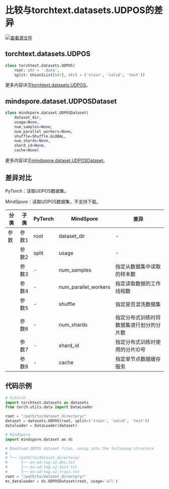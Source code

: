 # 比较与torchtext.datasets.UDPOS的差异

[![查看源文件](https://mindspore-website.obs.cn-north-4.myhuaweicloud.com/website-images/r2.4.0/resource/_static/logo_source.svg)](https://gitee.com/mindspore/docs/blob/r2.4.0/docs/mindspore/source_zh_cn/note/api_mapping/pytorch_diff/UDPOS.md)

## torchtext.datasets.UDPOS

```python
class torchtext.datasets.UDPOS(
    root: str = '.data',
    split: Union[List[str], str] = ('train', 'valid', 'test'))
```

更多内容详见[torchtext.datasets.UDPOS](https://pytorch.org/text/0.9.0/datasets.html#udpos)。

## mindspore.dataset.UDPOSDataset

```python
class mindspore.dataset.UDPOSDataset(
    dataset_dir,
    usage=None,
    num_samples=None,
    num_parallel_workers=None,
    shuffle=Shuffle.GLOBAL,
    num_shards=None,
    shard_id=None,
    cache=None)
```

更多内容详见[mindspore.dataset.UDPOSDataset](https://mindspore.cn/docs/zh-CN/r2.4.0/api_python/dataset/mindspore.dataset.UDPOSDataset.html#mindspore.dataset.UDPOSDataset)。

## 差异对比

PyTorch：读取UDPOS数据集。

MindSpore：读取UDPOS数据集，不支持下载。

| 分类 | 子类 |PyTorch | MindSpore | 差异 |
| --- | ---   | ---   | ---        |---  |
|参数 | 参数1 | root    | dataset_dir    | - |
|     | 参数2 | split      | usage    |- |
|     | 参数3 | -    | num_samples | 指定从数据集中读取的样本数 |
|     | 参数4 | -    | num_parallel_workers | 指定读取数据的工作线程数 |
|     | 参数5 | -    | shuffle  | 指定是否混洗数据集 |
|     | 参数6 | -    | num_shards | 指定分布式训练时将数据集进行划分的分片数 |
|     | 参数7 | -    | shard_id | 指定分布式训练时使用的分片ID号 |
|     | 参数8 | -    | cache | 指定单节点数据缓存服务 |

## 代码示例

```python
# PyTorch
import torchtext.datasets as datasets
from torch.utils.data import DataLoader

root = "/path/to/dataset_directory/"
dataset = datasets.UDPOS(root, split=('train', 'valid', 'test'))
dataloader = DataLoader(dataset)

# MindSpore
import mindspore.dataset as ds

# Download UDPOS dataset files, unzip into the following structure
# .
# └── /path/to/dataset_directory/
#      ├── en-ud-tag.v2.dev.txt
#      ├── en-ud-tag.v2.test.txt
#      ├── en-ud-tag.v2.train.txt
root = "/path/to/dataset_directory/"
ms_dataloader = ds.UDPOSDataset(root, usage='all')
```
